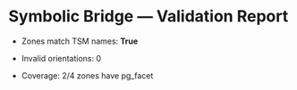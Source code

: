 # Symbolic Bridge — Validation Report

- Zones match TSM names: **True**

- Invalid orientations: 0

- Coverage: 2/4 zones have pg_facet